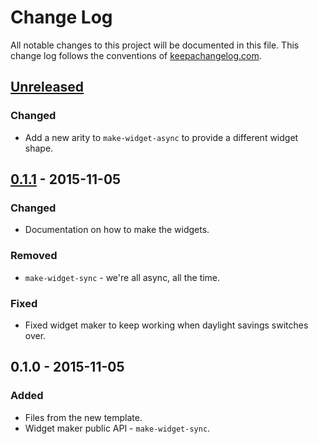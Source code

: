 # Change Log
All notable changes to this project will be documented in this file. This change log follows the conventions of [keepachangelog.com](http://keepachangelog.com/).

## [Unreleased][unreleased]
### Changed
- Add a new arity to `make-widget-async` to provide a different widget shape.

## [0.1.1] - 2015-11-05
### Changed
- Documentation on how to make the widgets.

### Removed
- `make-widget-sync` - we're all async, all the time.

### Fixed
- Fixed widget maker to keep working when daylight savings switches over.

## 0.1.0 - 2015-11-05
### Added
- Files from the new template.
- Widget maker public API - `make-widget-sync`.

[unreleased]: https://github.com/your-name/euler_4clojure/compare/0.1.1...HEAD
[0.1.1]: https://github.com/your-name/euler_4clojure/compare/0.1.0...0.1.1
